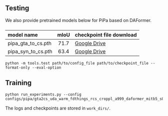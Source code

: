 
## Testing

We also provide pretrained models below for PiPa based on DAFormer.

### 

| model name                       | mIoU  | checkpoint file download                    |
| :------------------------------- | :---: | :------------------------------------- |
| pipa_gta_to_cs.pth  | 71.7  | [Google Drive](https://drive.google.com/file/d/1qDAiS1gzhkFgoPwrLcJXlXgjr8OysH0h/view?usp=share_link)|
| pipa_syn_to_cs.pth  | 63.4  | [Google Drive](https://drive.google.com/file/d/1iQWBrrvwCFaPdg6a9bnlthmGYPyTy0y4/view?usp=share_link)|


```shell
python -m tools.test path/to/config_file path/to/checkpoint_file --format-only --eval-option 
```


## Training

```shell
python run_experiments.py --config configs/pipa/gta2cs_uda_warm_fdthings_rcs_croppl_a999_daformer_mitb5_s0.py
```

The logs and checkpoints are stored in `work_dirs/`.

